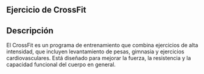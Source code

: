 ## Ejercicio de CrossFit

## Descripción
El CrossFit es un programa de entrenamiento que combina ejercicios de alta intensidad, que incluyen levantamiento de pesas, gimnasia y ejercicios cardiovasculares. Está diseñado para mejorar la fuerza, la resistencia y la capacidad funcional del cuerpo en general.